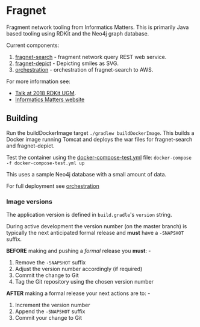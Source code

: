# Fragnet

Fragment network tooling from Informatics Matters.
This is primarily Java based tooling using RDKit and the Neo4j graph database.

Current components:

1. [fragnet-search](fragnet-search/) - fragment network query REST web service.
2. [fragnet-depict](fragnet-depict/) - Depicting smiles as SVG.
3. [orchestration](orchestration/) - orchestration of fragnet-search to AWS.

For more information see:

* [Talk at 2018 RDKit UGM](https://github.com/rdkit/UGM_2018/blob/master/Lightning/tim_dudgeon_fragment-network.pdf).
* [Informatics Matters website](https://www.informaticsmatters.com/pages/fragment_network.html)

## Building

Run the buildDockerImage target `./gradlew buildDockerImage`.
This builds a Docker image running Tomcat and deploys the war files for fragnet-search and fragnet-depict.

Test the container using the [docker-compose-test.yml](docker-compose-test.yml) file:
`docker-compose -f docker-compose-test.yml up`

This uses a sample Neo4j database with a small amount of data.

For full deployment see [orchestration](orchestration/)

### Image versions

The application version is defined in `build.gradle`'s `version` string.

During active development the version number (on the master branch)
is typically the next anticipated formal release and **must** have a
`-SNAPSHOT` suffix.

**BEFORE** making and pushing a *formal* release you **must**: -
1.  Remove the `-SNAPSHOT` suffix
1.  Adjust the version number accordingly (if required)
1.  Commit the change to Git
1.  Tag the Git repository using the chosen version number

**AFTER** making a formal release your next actions are to: -
1.  Increment the version number
1.  Append the `-SNAPSHOT` suffix
1.  Commit your change to Git
